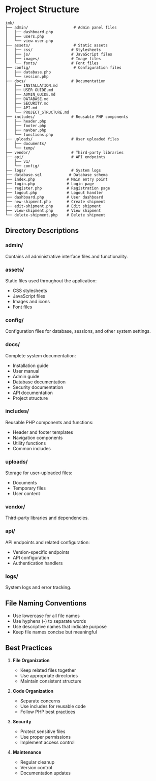 # Project Structure

```
imk/
├── admin/                    # Admin panel files
│   ├── dashboard.php
│   ├── users.php
│   └── view-user.php
├── assets/                   # Static assets
│   ├── css/                 # Stylesheets
│   ├── js/                  # JavaScript files
│   ├── images/              # Image files
│   └── fonts/               # Font files
├── config/                   # Configuration files
│   ├── database.php
│   └── session.php
├── docs/                    # Documentation
│   ├── INSTALLATION.md
│   ├── USER_GUIDE.md
│   ├── ADMIN_GUIDE.md
│   ├── DATABASE.md
│   ├── SECURITY.md
│   ├── API.md
│   └── PROJECT_STRUCTURE.md
├── includes/                # Reusable PHP components
│   ├── header.php
│   ├── footer.php
│   ├── navbar.php
│   └── functions.php
├── uploads/                 # User uploaded files
│   ├── documents/
│   └── temp/
├── vendor/                  # Third-party libraries
├── api/                     # API endpoints
│   ├── v1/
│   └── config/
├── logs/                    # System logs
├── database.sql            # Database schema
├── index.php              # Main entry point
├── login.php              # Login page
├── register.php           # Registration page
├── logout.php             # Logout handler
├── dashboard.php          # User dashboard
├── new-shipment.php       # Create shipment
├── edit-shipment.php      # Edit shipment
├── view-shipment.php      # View shipment
└── delete-shipment.php    # Delete shipment
```

## Directory Descriptions

### admin/
Contains all administrative interface files and functionality.

### assets/
Static files used throughout the application:
- CSS stylesheets
- JavaScript files
- Images and icons
- Font files

### config/
Configuration files for database, sessions, and other system settings.

### docs/
Complete system documentation:
- Installation guide
- User manual
- Admin guide
- Database documentation
- Security documentation
- API documentation
- Project structure

### includes/
Reusable PHP components and functions:
- Header and footer templates
- Navigation components
- Utility functions
- Common includes

### uploads/
Storage for user-uploaded files:
- Documents
- Temporary files
- User content

### vendor/
Third-party libraries and dependencies.

### api/
API endpoints and related configuration:
- Version-specific endpoints
- API configuration
- Authentication handlers

### logs/
System logs and error tracking.

## File Naming Conventions

- Use lowercase for all file names
- Use hyphens (-) to separate words
- Use descriptive names that indicate purpose
- Keep file names concise but meaningful

## Best Practices

1. **File Organization**
   - Keep related files together
   - Use appropriate directories
   - Maintain consistent structure

2. **Code Organization**
   - Separate concerns
   - Use includes for reusable code
   - Follow PHP best practices

3. **Security**
   - Protect sensitive files
   - Use proper permissions
   - Implement access control

4. **Maintenance**
   - Regular cleanup
   - Version control
   - Documentation updates 